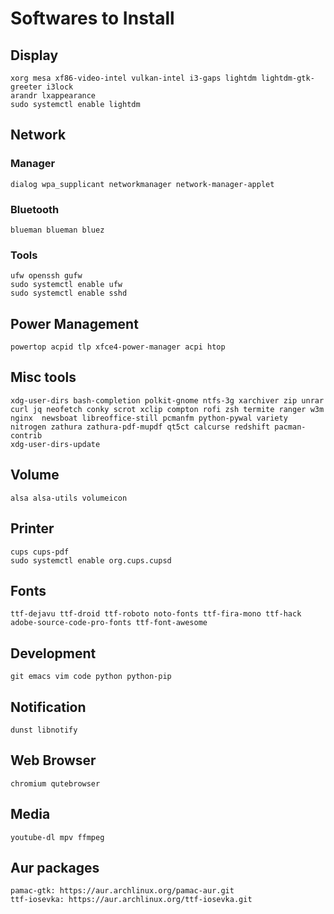 # Softwares to Install
## Display
``` text
xorg mesa xf86-video-intel vulkan-intel i3-gaps lightdm lightdm-gtk-greeter i3lock
arandr lxappearance
sudo systemctl enable lightdm
```

## Network
### Manager
``` text
dialog wpa_supplicant networkmanager network-manager-applet
```
### Bluetooth
``` text
blueman blueman bluez
```
### Tools
``` text
ufw openssh gufw
sudo systemctl enable ufw
sudo systemctl enable sshd
```

## Power Management
``` text
powertop acpid tlp xfce4-power-manager acpi htop
```

## Misc tools
``` text
xdg-user-dirs bash-completion polkit-gnome ntfs-3g xarchiver zip unrar curl jq neofetch conky scrot xclip compton rofi zsh termite ranger w3m  nginx  newsboat libreoffice-still pcmanfm python-pywal variety nitrogen zathura zathura-pdf-mupdf qt5ct calcurse redshift pacman-contrib
xdg-user-dirs-update
```

## Volume
``` text
alsa alsa-utils volumeicon
```

## Printer
``` text
cups cups-pdf
sudo systemctl enable org.cups.cupsd
```

## Fonts
``` text
ttf-dejavu ttf-droid ttf-roboto noto-fonts ttf-fira-mono ttf-hack adobe-source-code-pro-fonts ttf-font-awesome
```

## Development
``` text
git emacs vim code python python-pip
```

## Notification
``` text
dunst libnotify
```

## Web Browser
``` text
chromium qutebrowser
```

## Media
``` text
youtube-dl mpv ffmpeg
```

## Aur packages
``` text
pamac-gtk: https://aur.archlinux.org/pamac-aur.git
ttf-iosevka: https://aur.archlinux.org/ttf-iosevka.git
```

